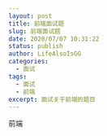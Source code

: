 ```yaml
---
layout: post
title: 前端面试题
slug: 前端面试题
date: 2020/07/07 10:31:22
status: publish
author: LifeAlsoIsGG
categories: 
  - 面试
tags: 
  - 面试
  - 前端
excerpt: 面试关于前端的题目
---
```






前端
